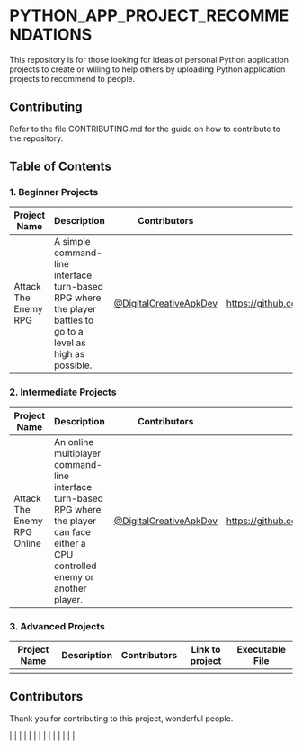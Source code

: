 # PYTHON_APP_PROJECT_RECOMMENDATIONS

This repository is for those looking for ideas of personal Python application projects to create or willing to help
others by uploading Python application projects to recommend to people.

## Contributing

Refer to the file CONTRIBUTING.md for the guide on how to contribute to the repository.

## Table of Contents

### 1. Beginner Projects

| **Project Name**     | **Description**                                                                                               | **Contributors**                                                   | Link to project                                                                                                                        | Executable File                                                                                                                                                                       |
|----------------------|---------------------------------------------------------------------------------------------------------------|--------------------------------------------------------------------|----------------------------------------------------------------------------------------------------------------------------------------|---------------------------------------------------------------------------------------------------------------------------------------------------------------------------------------|
| Attack The Enemy RPG | A simple command-line interface turn-based RPG where the player battles to go to a level as high as possible. | [@DigitalCreativeApkDev](https://github.com/DigitalCreativeApkDev) | https://github.com/DigitalCreativeApkDev/PYTHON_APP_PROJECT_RECOMMENDATIONS/tree/master/Beginner%20Projects/Attack%20The%20Enemy%20RPG | https://github.com/DigitalCreativeApkDev/PYTHON_APP_PROJECT_RECOMMENDATIONS/blob/master/Beginner%20Projects/Attack%20The%20Enemy%20RPG/dist/attack_the_enemy_rpg/attack_the_enemy_rpg |


### 2. Intermediate Projects

| **Project Name**            | **Description**                                                                                                                        | **Contributors**                                                   | **Link to project**                                                                                                                                 | **Executable File** |
|-----------------------------|----------------------------------------------------------------------------------------------------------------------------------------|--------------------------------------------------------------------|-----------------------------------------------------------------------------------------------------------------------------------------------------|---------------------|
| Attack The Enemy RPG Online | An online multiplayer command-line interface turn-based RPG where the player can face either a CPU controlled enemy or another player. | [@DigitalCreativeApkDev](https://github.com/DigitalCreativeApkDev) | https://github.com/DigitalCreativeApkDev/PYTHON_APP_PROJECT_RECOMMENDATIONS/tree/master/Intermediate%20Projects/Attack%20The%20Enemy%20RPG%20Online |                     |

### 3. Advanced Projects

| **Project Name** | **Description** | **Contributors** | **Link to project** | **Executable File** |
|------------------|-----------------|------------------|---------------------|---------------------|
|                  |                 |                  |                     |                     |

## Contributors

Thank you for contributing to this project, wonderful people.

| | | | | | |
| | | | | | |
